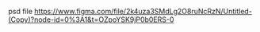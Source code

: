 psd file 
https://www.figma.com/file/2k4uza3SMdLg2O8ruNcRzN/Untitled-(Copy)?node-id=0%3A1&t=OZpoYSK9jP0b0ERS-0
